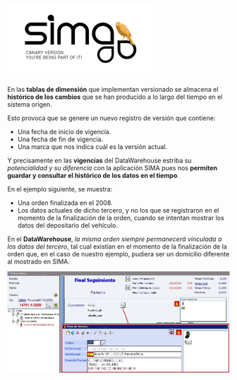![sima2](images/es-ES_simacanaryversionbn.png)    


  
 
En las **tablas de dimensión** que implementan versionado se almacena el **histórico de los cambios** que se han producido a lo largo del tiempo en el sistema origen.  

Esto provoca que se genere un nuevo registro de versión que contiene:   
> 
 - Una fecha de inicio de vigencia.  
 - Una fecha de fin de vigencia.  
 - Una marca que nos indica cuál es la versión actual.  
  

Y precisamente en las **vigencias** del DataWarehouse estriba su _potencialidad y su diferencia_ con la aplicación SIMA pues nos **permiten guardar y consultar el histórico de los datos en el tiempo**.  

En el ejemplo siguiente, se muestra:   
> 
 -  Una orden finalizada en el 2008.  
 -  Los datos actuales de dicho tercero, y no los que se registraron en el momento de la finalización de la orden, cuando se intentan mostrar los datos del depositario del vehículo.    
 
En el **DataWarehouse**, _la misma orden siempre permanecerá vinculada a los datos del tercero_, tal cual existían en el momento de la finalización de la orden que, en el caso de nuestro ejemplo,  pudiera ser un domicilio diferente al mostrado en SIMA.

![Versionado](images/es-ES_aboutversioning.png)
